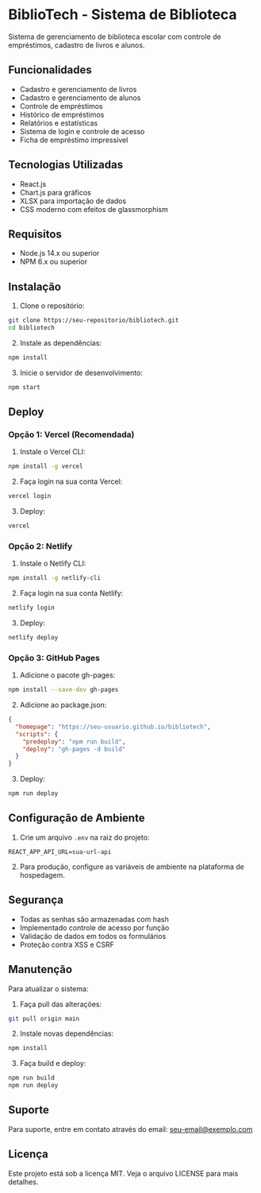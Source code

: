 # BiblioTech - Sistema de Biblioteca

Sistema de gerenciamento de biblioteca escolar com controle de empréstimos, cadastro de livros e alunos.

## Funcionalidades

- Cadastro e gerenciamento de livros
- Cadastro e gerenciamento de alunos
- Controle de empréstimos
- Histórico de empréstimos
- Relatórios e estatísticas
- Sistema de login e controle de acesso
- Ficha de empréstimo impressível

## Tecnologias Utilizadas

- React.js
- Chart.js para gráficos
- XLSX para importação de dados
- CSS moderno com efeitos de glassmorphism

## Requisitos

- Node.js 14.x ou superior
- NPM 6.x ou superior

## Instalação

1. Clone o repositório:
```bash
git clone https://seu-repositorio/bibliotech.git
cd bibliotech
```

2. Instale as dependências:
```bash
npm install
```

3. Inicie o servidor de desenvolvimento:
```bash
npm start
```

## Deploy

### Opção 1: Vercel (Recomendada)

1. Instale o Vercel CLI:
```bash
npm install -g vercel
```

2. Faça login na sua conta Vercel:
```bash
vercel login
```

3. Deploy:
```bash
vercel
```

### Opção 2: Netlify

1. Instale o Netlify CLI:
```bash
npm install -g netlify-cli
```

2. Faça login na sua conta Netlify:
```bash
netlify login
```

3. Deploy:
```bash
netlify deploy
```

### Opção 3: GitHub Pages

1. Adicione o pacote gh-pages:
```bash
npm install --save-dev gh-pages
```

2. Adicione ao package.json:
```json
{
  "homepage": "https://seu-usuario.github.io/bibliotech",
  "scripts": {
    "predeploy": "npm run build",
    "deploy": "gh-pages -d build"
  }
}
```

3. Deploy:
```bash
npm run deploy
```

## Configuração de Ambiente

1. Crie um arquivo `.env` na raiz do projeto:
```env
REACT_APP_API_URL=sua-url-api
```

2. Para produção, configure as variáveis de ambiente na plataforma de hospedagem.

## Segurança

- Todas as senhas são armazenadas com hash
- Implementado controle de acesso por função
- Validação de dados em todos os formulários
- Proteção contra XSS e CSRF

## Manutenção

Para atualizar o sistema:

1. Faça pull das alterações:
```bash
git pull origin main
```

2. Instale novas dependências:
```bash
npm install
```

3. Faça build e deploy:
```bash
npm run build
npm run deploy
```

## Suporte

Para suporte, entre em contato através do email: seu-email@exemplo.com

## Licença

Este projeto está sob a licença MIT. Veja o arquivo LICENSE para mais detalhes. 